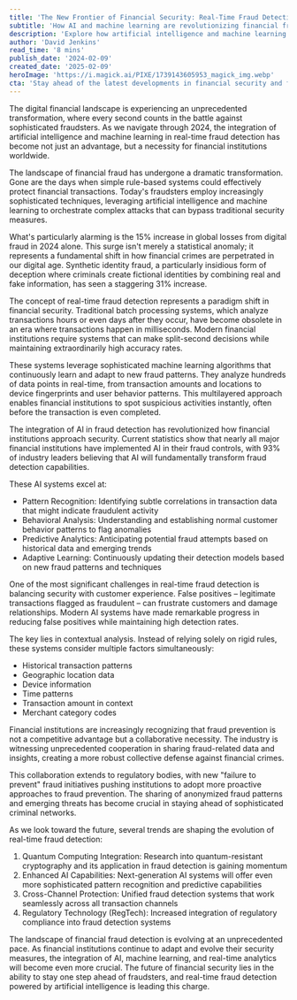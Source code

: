 ```yaml
---
title: 'The New Frontier of Financial Security: Real-Time Fraud Detection in the AI Era'
subtitle: 'How AI and machine learning are revolutionizing financial fraud detection in real-time'
description: 'Explore how artificial intelligence and machine learning are revolutionizing real-time fraud detection in financial transactions. Learn about the latest developments in AI-powered security systems, the challenges of false positives, and the future of financial security in an increasingly digital world.'
author: 'David Jenkins'
read_time: '8 mins'
publish_date: '2024-02-09'
created_date: '2025-02-09'
heroImage: 'https://i.magick.ai/PIXE/1739143605953_magick_img.webp'
cta: 'Stay ahead of the latest developments in financial security and fraud detection. Follow us on LinkedIn for regular updates on AI innovations and cybersecurity trends in the financial sector.'
---
```


The digital financial landscape is experiencing an unprecedented transformation, where every second counts in the battle against sophisticated fraudsters. As we navigate through 2024, the integration of artificial intelligence and machine learning in real-time fraud detection has become not just an advantage, but a necessity for financial institutions worldwide.

The landscape of financial fraud has undergone a dramatic transformation. Gone are the days when simple rule-based systems could effectively protect financial transactions. Today's fraudsters employ increasingly sophisticated techniques, leveraging artificial intelligence and machine learning to orchestrate complex attacks that can bypass traditional security measures.

What's particularly alarming is the 15% increase in global losses from digital fraud in 2024 alone. This surge isn't merely a statistical anomaly; it represents a fundamental shift in how financial crimes are perpetrated in our digital age. Synthetic identity fraud, a particularly insidious form of deception where criminals create fictional identities by combining real and fake information, has seen a staggering 31% increase.

The concept of real-time fraud detection represents a paradigm shift in financial security. Traditional batch processing systems, which analyze transactions hours or even days after they occur, have become obsolete in an era where transactions happen in milliseconds. Modern financial institutions require systems that can make split-second decisions while maintaining extraordinarily high accuracy rates.

These systems leverage sophisticated machine learning algorithms that continuously learn and adapt to new fraud patterns. They analyze hundreds of data points in real-time, from transaction amounts and locations to device fingerprints and user behavior patterns. This multilayered approach enables financial institutions to spot suspicious activities instantly, often before the transaction is even completed.

The integration of AI in fraud detection has revolutionized how financial institutions approach security. Current statistics show that nearly all major financial institutions have implemented AI in their fraud controls, with 93% of industry leaders believing that AI will fundamentally transform fraud detection capabilities.

These AI systems excel at:
- Pattern Recognition: Identifying subtle correlations in transaction data that might indicate fraudulent activity
- Behavioral Analysis: Understanding and establishing normal customer behavior patterns to flag anomalies
- Predictive Analytics: Anticipating potential fraud attempts based on historical data and emerging trends
- Adaptive Learning: Continuously updating their detection models based on new fraud patterns and techniques

One of the most significant challenges in real-time fraud detection is balancing security with customer experience. False positives – legitimate transactions flagged as fraudulent – can frustrate customers and damage relationships. Modern AI systems have made remarkable progress in reducing false positives while maintaining high detection rates.

The key lies in contextual analysis. Instead of relying solely on rigid rules, these systems consider multiple factors simultaneously:
- Historical transaction patterns
- Geographic location data
- Device information
- Time patterns
- Transaction amount in context
- Merchant category codes

Financial institutions are increasingly recognizing that fraud prevention is not a competitive advantage but a collaborative necessity. The industry is witnessing unprecedented cooperation in sharing fraud-related data and insights, creating a more robust collective defense against financial crimes.

This collaboration extends to regulatory bodies, with new "failure to prevent" fraud initiatives pushing institutions to adopt more proactive approaches to fraud prevention. The sharing of anonymized fraud patterns and emerging threats has become crucial in staying ahead of sophisticated criminal networks.

As we look toward the future, several trends are shaping the evolution of real-time fraud detection:
1. Quantum Computing Integration: Research into quantum-resistant cryptography and its application in fraud detection is gaining momentum
2. Enhanced AI Capabilities: Next-generation AI systems will offer even more sophisticated pattern recognition and predictive capabilities
3. Cross-Channel Protection: Unified fraud detection systems that work seamlessly across all transaction channels
4. Regulatory Technology (RegTech): Increased integration of regulatory compliance into fraud detection systems

The landscape of financial fraud detection is evolving at an unprecedented pace. As financial institutions continue to adapt and evolve their security measures, the integration of AI, machine learning, and real-time analytics will become even more crucial. The future of financial security lies in the ability to stay one step ahead of fraudsters, and real-time fraud detection powered by artificial intelligence is leading this charge.